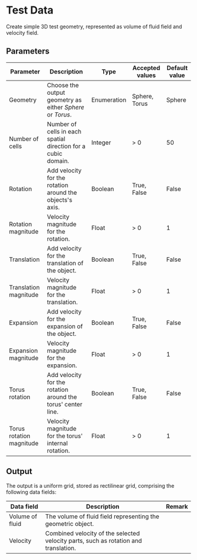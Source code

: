 # Test Data

Create simple 3D test geometry, represented as volume of fluid field and velocity field.

## Parameters

| Parameter                 | Description                                                                           | Type          | Accepted values   | Default value |
|---------------------------|---------------------------------------------------------------------------------------|---------------|-------------------|---------------|
| Geometry                  | Choose the output geometry as either *Sphere* or *Torus*.                             | Enumeration   | Sphere, Torus     | Sphere        |
| Number of cells           | Number of cells in each spatial direction for a cubic domain.                         | Integer       | > 0               | 50            |
| Rotation                  | Add velocity for the rotation around the objects's axis.                              | Boolean       | True, False       | False         |
| Rotation magnitude        | Velocity magnitude for the rotation.                                                  | Float         | > 0               | 1             |
| Translation               | Add velocity for the translation of the object.                                       | Boolean       | True, False       | False         |
| Translation magnitude     | Velocity magnitude for the translation.                                               | Float         | > 0               | 1             |
| Expansion                 | Add velocity for the expansion of the object.                                         | Boolean       | True, False       | False         |
| Expansion magnitude       | Velocity magnitude for the expansion.                                                 | Float         | > 0               | 1             |
| Torus rotation            | Add velocity for the rotation around the torus' center line.                          | Boolean       | True, False       | False         |
| Torus rotation magnitude  | Velocity magnitude for the torus' internal rotation.                                  | Float         | > 0               | 1             |

## Output

The output is a uniform grid, stored as rectilinear grid, comprising the following data fields:

| Data field                | Description                                                                           | Remark    |
|---------------------------|---------------------------------------------------------------------------------------|-----------|
| Volume of fluid           | The volume of fluid field representing the geometric object.                          |           |
| Velocity                  | Combined velocity of the selected velocity parts, such as rotation and translation.   |           |
